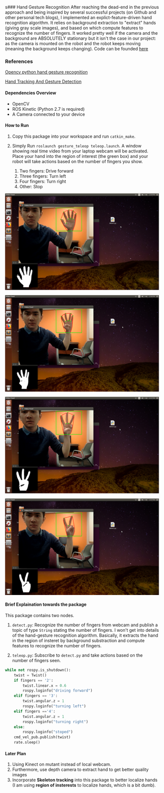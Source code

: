 s### Hand Gesture Recognition
After reaching the dead-end in the previous approach and being inspired by several successful projects (on
Github and other personal tech blogs), I implemented an explict-feature-driven hand recognition algorithm.
It relies on background extraction to "extract" hands (giving gray scale images), and based on which
compute features to recognize the number of fingers. It worked pretty well if the camera and the
background are ABSOLUTELY stationary but it isn't the case in our project: as the camera is mounted on the
robot and the robot keeps moving (meaning the background keeps changing). Code can be founded [here](https://github.com/campusrover/count_fingers)
### References
[Opencv python hand gesture recognition](http://creat-tabu.blogspot.com/2013/08/opencv-python-hand-gesture-recognition.html)

[Hand Tracking And Gesture Detection](https://s-ln.in/2013/04/18/hand-tracking-and-gesture-detection-opencv/)
#### Dependencies Overview
* OpenCV
* ROS Kinetic (Python 2.7 is required)
* A Camera connected to your device

#### How to Run
1. Copy this package into your workspace and run `catkin_make`.

2. Simply Run `roslaunch gesture_teleop teleop.launch`. A window showing real time video from your laptop webcam will be activated. Place your hand into the region of interest (the green box) and your robot will take actions based on the number of fingers you show.
	1. Two fingers: Drive forward
	2. Three fingers: Turn left
	3. Four fingers: Turn right
	4. Other: Stop 

![f5](/images/1.png)

![f4](/images/2.png)

![f3](/images/3.png)

![f2](/images/4.png)

#### Brief Explaination towards the package
This package contains two nodes. 

1. `detect.py`: Recognize the number of fingers from webcam and publish a topic of type `String` stating the number of fingers. I won't get into details of the hand-gesture recognition algorithm. Basically, it extracts the hand in the region of insteret by background substraction and compute features to recognize the number of fingers.


2. `teleop.py`: Subscribe to `detect.py` and take actions based on the number of fingers seen.
```python
while not rospy.is_shutdown():
	twist = Twist()
	if fingers == '2':
		twist.linear.x = 0.6
		rospy.loginfo("driving forward")
	elif fingers == '3':
		twist.angular.z = 1
		rospy.loginfo("turning left")
	elif fingers =='4':
		twist.angular.z = 1
		rospy.loginfo("turning right")
	else:
		rospy.loginfo("stoped")
	cmd_vel_pub.publish(twist)
	rate.sleep()
```

#### Later Plan
1. Using Kinect on mutant instead of local webcam.
2. Furthermore, use depth camera to extract hand to get better quality images
3. Incorporate **Skeleton tracking** into this package to better localize hands (I am using **region of insterests** to localize hands, which is a bit dumb).